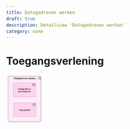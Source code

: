 ```yaml
---
title: Datagedreven werken
draft: true
description: Detailview 'Datagedreven werken' 
category: none
---
```


# Toegangsverlening

<img src="./img/detailview_datagedreven_werken.svg" alt="Een detailview in Archimate voor 'Datagedreven werken'" title="Een detailview voor 'Datagedreven werken'" style="width: 20%;">